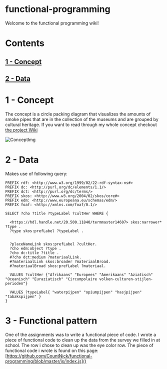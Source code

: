 # functional-programming

Welcome to the functional programming wiki!

# Contents

## [1 - Concept](#1-Concept)
## [2 - Data](#2-data)


# 1 - Concept

The concept is a circle packing diagram that visualizes the amounts of smoke pipes that are in the collection of the museums and are grouped by cultural heritage. If you want to read through my whole concept checkout [the project Wiki](https://github.com/CountNick/functional-programming/wiki/2.3---Concept)

![ConceptImg](https://i.imgur.com/CKsA8Fr.png)

# 2 - Data
Makes use of following query:

```
PREFIX rdf: <http://www.w3.org/1999/02/22-rdf-syntax-ns#>
PREFIX dc: <http://purl.org/dc/elements/1.1/>
PREFIX dct: <http://purl.org/dc/terms/>
PREFIX skos: <http://www.w3.org/2004/02/skos/core#>
PREFIX edm: <http://www.europeana.eu/schemas/edm/>
PREFIX foaf: <http://xmlns.com/foaf/0.1/>

SELECT ?cho ?title ?typeLabel ?cultHer WHERE {

  <https://hdl.handle.net/20.500.11840/termmaster14607> skos:narrower* ?type .
  ?type skos:prefLabel ?typeLabel .
  
  
  ?placeNameLink skos:prefLabel ?cultHer.
  ?cho edm:object ?type .
  ?cho dc:title ?title .
  #?cho dct:medium ?materiaalLink.
  #?materiaalLink skos:broader ?materiaalBroad.
  #?materiaalBroad skos:prefLabel ?materiaal.
  
  VALUES ?cultHer {"Afrikaans" "Europees" "Amerikaans" "Aziatisch" "Oceanisch" "Euraziatisch" "Circumpolaire volken-culturen-stijlen-perioden"}
  
  VALUES ?typeLabel{ "waterpijpen" "opiumpijpen" "hasjpijpen" "tabakspijpen" }
}
```

# 3 - Functional pattern

One of the assignments was to write a functional piece of code. I wrote a piece of functional code to clean up the data from the survey we filled in at school. The row i chose to clean up was the eye color row. The piece of functional code i wrote is found on this page: [https://github.com/CountNick/functional-programming/blob/master/js/index.js]()